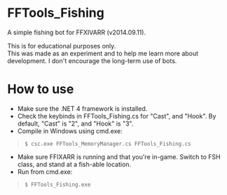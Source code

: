 FFTools_Fishing
===============

A simple fishing bot for FFXIVARR (v2014.09.11).

This is for educational purposes only.  
This was made as an experiment and to help me learn more about development.
I don't encourage the long-term use of bots.

How to use
==========
- Make sure the .NET 4 framework is installed.
- Check the keybinds in FFTools_Fishing.cs for "Cast", and "Hook".  By default, "Cast" is "2", and "Hook" is "3".
- Compile in Windows using cmd.exe:

>`$ csc.exe FFTools_MemoryManager.cs FFTools_Fishing.cs`

- Make sure FFIXARR is running and that you're in-game.  Switch to FSH class, and stand at a fish-able location.
- Run from cmd.exe:

>`$ FFTools_Fishing.exe`
